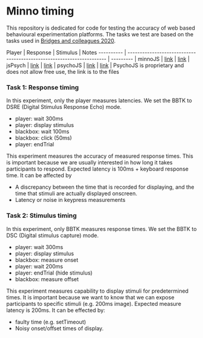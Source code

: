 # Minno timing

This repository is dedicated for code for testing the accuracy of web based behavioural experimentation platforms.
The tasks we test are based on the tasks used in [Bridges and colleagues 2020](https://peerj.com/articles/9414/).

Player      | Response                                                              | Stimulus                                                       | Notes
----------  | --------------------------------------------------------------------- | ---------                                                      | 
minnoJS     | [link](https://minnojs.github.io/minnojs-timing/minnojs/response)     | [link](https://minnojs.github.io/minnojs-timing/minnojs/stim)  | 
jsPsych     | [link](https://minnojs.github.io/minnojs-timing/jspsych/response)     | [link](https://minnojs.github.io/minnojs-timing/jspsych/stim)  | 
psychoJS    | [link](https://pavlovia.org/eladzlot/psychojs-response-timing)        | [link](https://pavlovia.org/eladzlot/psychojs-stimulus-timing) | PsychoJS is proprietary and does not allow free use, the link is to the files


### Task 1: Response timing

In this experiment, only the player measures latencies.
We set the BBTK to DSRE (Digital Stimulus Response Echo) mode.

* player: wait 300ms
* player: display stimulus
* blackbox: wait 100ms
* blackbox: click (50ms)
* player: endTrial

This experiment measures the accuracy of measured response times.
This is important because we are usually interested in how long it takes participants to respond.
Expected latency is 100ms + keyboard response time.
It can be affected by
* A discrepancy between the time that is recorded for displaying, and the time that stimuli are actually displayed onscreen.
* Latency or noise in keypress measurements

### Task 2: Stimulus timing
In this experiment, only BBTK measures response times.
We set the BBTK to DSC (Digital stimulus capture) mode.

* player: wait 300ms
* player: display stimulus
* blackbox: measure onset
* player: wait 200ms
* player: endTrial (hide stimulus)
* blackbox: measure offset

This experiment measures capability to display stimuli for predetermined times.
It is important because we want to know that we can expose participants to specific stimuli (e.g. 200ms image).
Expected measure latency is 200ms.
It can be effected by:
* faulty time (e.g. setTimeout)
* Noisy onset/offset times of display.
